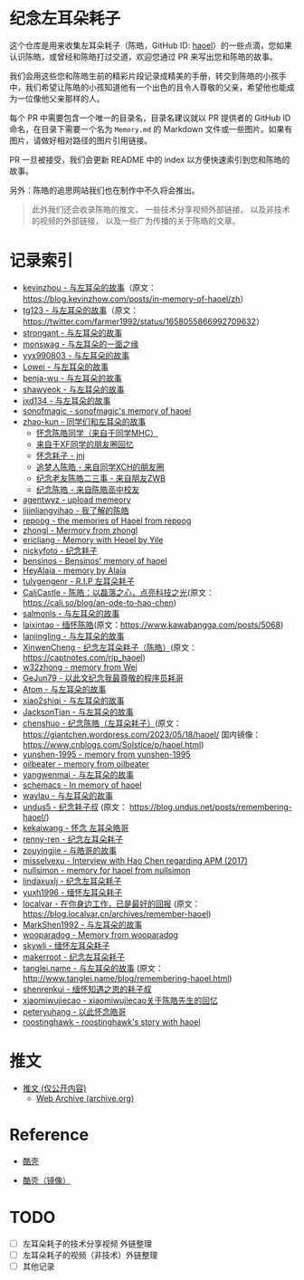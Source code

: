 # 纪念左耳朵耗子

这个仓库是用来收集左耳朵耗子（陈皓，GitHub ID: [haoel](https://github.com/haoel)）的一些点滴，您如果认识陈皓，或曾经和陈皓打过交道，欢迎您通过 PR 来写出您和陈皓的故事。

我们会用这些您和陈皓生前的精彩片段记录成精美的手册，转交到陈皓的小孩手中，我们希望让陈皓的小孩知道他有一个出色的且令人尊敬的父亲，希望他也能成为一位像他父亲那样的人。

每个 PR 中需要包含一个唯一的目录名，目录名建议就以 PR 提供者的 GitHub ID 命名，在目录下需要一个名为 `Memory.md` 的 Markdown 文件或一些图片。如果有图片，请做好相对路径的图片引用链接。

PR 一旦被接受，我们会更新 README 中的 index 以方便快速索引到您和陈皓的故事。

另外：陈皓的追思网站我们也在制作中不久将会推出。

> 此外我们还会收录陈皓的推文， 一些技术分享视频外部链接， 以及非技术的视频的外部链接， 以及一些广为传播的关于陈皓的文章。

# 记录索引

- [kevinzhou - 与左耳朵的故事](./kevinzhow/Memory.MD)（原文：<https://blog.kevinzhow.com/posts/in-memory-of-haoel/zh>）
- [tg123 - 与左耳朵的故事](./tg123/Memory.MD)（原文：<https://twitter.com/farmer1992/status/1658055866992709632>）
- [strongant - 与左耳朵的故事](./strongant/Memory.MD)
- [monswag - 与左耳朵的一面之缘](./monswag/Memory.MD)
- [yyx990803 - 与左耳朵的故事](./yyx990803/Memory.md)
- [Lowei - 与左耳朵的故事](./Lowei/Memory.MD)
- [benja-wu - 与左耳朵的故事](./benja-wu/Memory.MD)
- [shawyeok - 与左耳朵的故事](./shawyeok/Memory.md)
- [jxd134 - 与左耳朵的故事](./jxd134/Memory.MD)
- [sonofmagic - sonofmagic's memory of haoel](./sonofmagic/Memory.md)
- [zhao-kun - 同学们和左耳朵的故事](./zhao-kun/Memory.MD)
  - [怀念陈皓同学（来自于同学MHC）](./zhao-kun/Memory.MD#怀念陈皓同学-来自同学mhc)
  - [来自于XF同学的朋友圈回忆](./zhao-kun/Memory.MD#来自与同学xf的朋友圈回忆)
  - [怀念耗子 - jnj](./zhao-kun/Memory.MD#怀念耗子jnj)
  - [追梦人陈皓 - 来自同学XCH的朋友圈](./zhao-kun/Memory.MD#追梦人陈皓)
  - [纪念老友陈皓二三事 - 来自朋友ZWB](./zhao-kun/Memory.MD#纪念老友陈皓二三事)
  - [纪念陈皓 - 来自陈皓高中校友](./zhao-kun/Memory.MD#纪念陈皓)
- [agentwyz - upload memeory](./agentwyz/memeory.md)
- [lijinliangyihao  - 我了解的陈皓](./lijinliangyihao/Memory.MD)
- [repoog - the memories of Haoel from repoog](./repoog/Memory.MD)
- [zhongl - Mermory from zhongl](./zhongl/Memory.MD)
- [ericliang - Memory with Heoel by Yile](./ericliang/Memory.MD)
- [nickyfoto - 纪念耗子](./nickyfoto/Memory.MD)
- [bensinos - Bensinos' memory of haoel](./bensinos/Memory.MD)
- [HeyAlaia - memory by Alaia](./HeyAlaia/Memory.md)
- [tulvgengenr - R.I.P 左耳朵耗子](./tulvgengenr/Memory.MD)
- [CaliCastle - 陈皓：以磊落之心，点亮科技之光](./CaliCastle/Memory.md)(原文：<https://cali.so/blog/an-ode-to-hao-chen>)
- [salmonls - 与左耳朵的故事](./salmonls/Memory.MD)
- [laixintao - 缅怀陈皓](./laixintao/Mermory.MD)(原文：<https://www.kawabangga.com/posts/5068>)
- [lanjingling - 与左耳朵的故事](./lanjingling/Memory.md)
- [XinwenCheng - 纪念左耳朵耗子（陈皓）](./XinwenCheng/Memory.MD)(原文：<https://captnotes.com/rip_haoel>)
- [w32zhong - memory from Wei](./w32zhong/Memory.md)
- [GeJun79 - 以此文纪念我最尊敬的程序员耗哥](./GeJun79/Memory.MD)
- [Atom - 与左耳朵的故事](./Atom/Memory.MD)
- [xiao2shiqi - 与左耳朵的故事](./xiao2shiqi/Memory.MD)
- [JacksonTian - 与左耳朵的故事](./JacksonTian/Memory.md)
- [chenshuo - 纪念陈皓（左耳朵耗子）](./chenshuo/Memory.md)(原文：<https://giantchen.wordpress.com/2023/05/18/haoel/> 国内镜像：<https://www.cnblogs.com/Solstice/p/haoel.html>)
- [yunshen-1995 - memory from yunshen-1995](./yunshen-1995/Memory.MD)
- [oilbeater - memory from oilbeater](./oilbeater/Memory.md)
- [yangwenmai - 与左耳朵的故事](./yangwenmai/memory.md)
- [schemacs -  In memory of haoel](./schemacs/Memory.MD)
- [waylau - 与左耳朵的故事](./waylau/Memory.md) 
- [undus5 - 纪念耗子叔](./undus5/Memory.md) (原文： <https://blog.undus.net/posts/remembering-haoel/>)
- [kekaiwang - 怀念 左耳朵皓哥](./kekaiwang/Memory.md)
- [renny-ren - 纪念左耳朵耗子](./renny-ren/Memory.md)
- [zouyingjie - 与皓哥的故事](./zouyingjie/Memory.MD)
- [misselvexu - Interview with Hao Chen regarding APM (2017)](./misselvexu/Memory.md)
- [nullsimon - memory for haoel from nullsimon](./nullsimon/Memory.md)
- [lindaxuxlj - 纪念左耳朵耗子](./lindaxuxlj/Memory.MD)
- [yuxh1996 - 缅怀左耳朵耗子](./yuxh1996/Memory.md)
- [localvar - 在你身边工作，已是最好的回报](./localvar/Memory.md) (原文：<https://blog.localvar.cn/archives/remember-haoel>)
- [MarkShen1992 - 与左耳朵的故事](./MarkShen1992/Memory.md)
- [wooparadog - Memory from wooparadog](./wooparadog/Memory.md)
- [skywli - 缅怀左耳朵耗子](./skywli/Memory.md)
- [makerroot - 纪念左耳朵耗子](./makerroot/Memory.md)
- [tanglei.name - 与左耳朵的故事](./tl3shi/Memory.md) (原文：<http://www.tanglei.name/blog/remembering-haoel.html>)
- [shenrenkui - 缅怀知遇之恩的耗子叔](./shenrenkui/Memory.MD)
- [xiaomiwujiecao - xiaomiwujiecao关于陈皓先生的回忆](./xiaomiwujiecao/memory.md)
- [peteryuhang - 以此怀念皓哥](./peteryuhang/Memory.md)
- [roostinghawk - roostinghawk's story with haoel](./roostinghawk/Memory.MD)

# 推文
- [推文 (仅公开内容)](./Tweets/)
  - [Web Archive (archive.org)](https://archive.org/details/haoel_tweets)

# Reference

- [酷壳](https://coolshell.cn)

- [酷壳（镜像）](https://coolshell.org)
# TODO

- [ ] 左耳朵耗子的技术分享视频 外链整理
- [ ] 左耳朵耗子的视频（非技术）外链整理
- [ ] 其他记录
